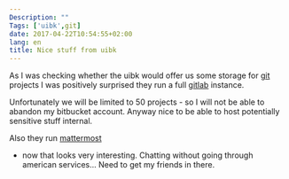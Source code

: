 ```yaml
---
Description: ""
Tags: ['uibk',git]
date: 2017-04-22T10:54:55+02:00
lang: en
title: Nice stuff from uibk
---
```


As I was checking whether the uibk would offer us some storage for
[git](https://git-scm.com) projects I was positively surprised they run
a full [gitlab](https://about.gitlab.com) instance.

Unfortunately we will be limited to 50 projects - so I will not be able
to abandon my bitbucket account.  Anyway nice to be able to host
potentially sensitive stuff internal.

Also they run
[mattermost](https://mattermost.uibk.ac.at/breath-research/channels/town-square)
- now that looks very interesting.  Chatting without going through american
services... Need to get my friends in there.
